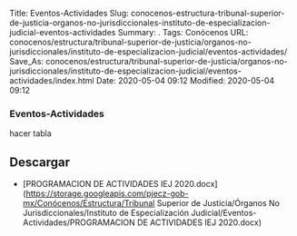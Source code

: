 Title: Eventos-Actividades
Slug: conocenos-estructura-tribunal-superior-de-justicia-organos-no-jurisdiccionales-instituto-de-especializacion-judicial-eventos-actividades
Summary: .
Tags: Conócenos
URL: conocenos/estructura/tribunal-superior-de-justicia/organos-no-jurisdiccionales/instituto-de-especializacion-judicial/eventos-actividades/
Save_As: conocenos/estructura/tribunal-superior-de-justicia/organos-no-jurisdiccionales/instituto-de-especializacion-judicial/eventos-actividades/index.html
Date: 2020-05-04 09:12
Modified: 2020-05-04 09:12



### Eventos-Actividades

hacer tabla




## Descargar


* [PROGRAMACION DE ACTIVIDADES IEJ 2020.docx](https://storage.googleapis.com/pjecz-gob-mx/Conócenos/Estructura/Tribunal Superior de Justicia/Órganos No Jurisdiccionales/Instituto de Especialización Judicial/Eventos-Actividades/PROGRAMACION DE ACTIVIDADES IEJ 2020.docx)


